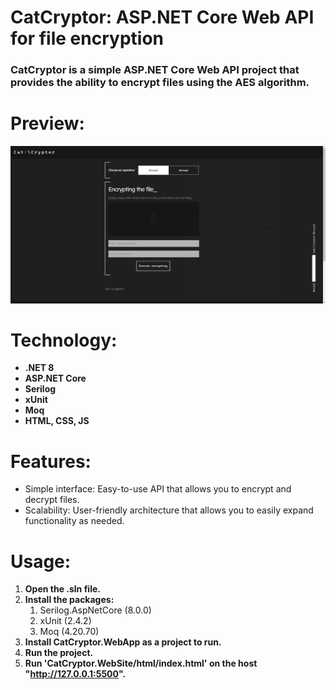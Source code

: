 # CatCryptor: ASP.NET Core Web API for file encryption

<h3>CatCryptor is a simple ASP.NET Core Web API project that provides the ability to encrypt files using the AES algorithm.</h3> 

# Preview:
<img src="https://github.com/KitM4/CatCryptor/blob/master/Resources/CatCryptorSiteDemo.png" alt="Demonstration of the CatCryptor web service" width="680"/>

# Technology:
* **.NET 8**
* **ASP.NET Core**
* **Serilog**
* **xUnit**
* **Moq**
* **HTML, CSS, JS**

# Features:
* Simple interface: Easy-to-use API that allows you to encrypt and decrypt files.
* Scalability: User-friendly architecture that allows you to easily expand functionality as needed.

# Usage:

1. **Open the .sln file.**
2. **Install the packages:**
   1. Serilog.AspNetCore (8.0.0)
   2. xUnit (2.4.2)
   3. Moq (4.20.70)
3. **Install CatCryptor.WebApp as a project to run.**
4. **Run the project.**
5. **Run 'CatCryptor.WebSite/html/index.html' on the host "http://127.0.0.1:5500".**
